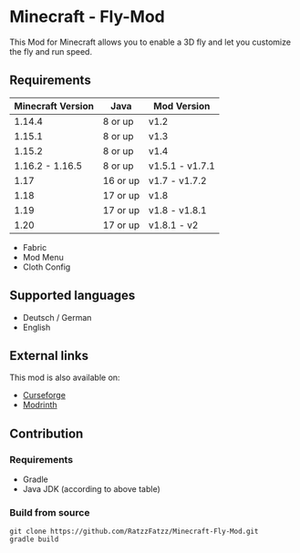 # Minecraft - Fly-Mod

This Mod for Minecraft allows you to enable a 3D fly and let you customize the fly and run speed.

## Requirements

| Minecraft Version | Java     | Mod Version     |
|-------------------|----------|-----------------|
| 1.14.4            | 8 or up  | v1.2            |
| 1.15.1            | 8 or up  | v1.3            |
| 1.15.2            | 8 or up  | v1.4            |
| 1.16.2 - 1.16.5   | 8 or up  | v1.5.1 - v1.7.1 |
| 1.17              | 16 or up | v1.7 - v1.7.2   |
| 1.18              | 17 or up | v1.8            |
| 1.19              | 17 or up | v1.8 - v1.8.1   |
| 1.20              | 17 or up | v1.8.1 - v2     |

* Fabric
* Mod Menu
* Cloth Config

## Supported languages

* Deutsch / German
* English

## External links

This mod is also available on:

- [Curseforge](https://www.curseforge.com/minecraft/mc-mods/fly-mod-3d)
- [Modrinth](https://modrinth.com/mod/fly-mod-3d)

## Contribution

### Requirements

* Gradle
* Java JDK (according to above table)

### Build from source

```shell
git clone https://github.com/RatzzFatzz/Minecraft-Fly-Mod.git
gradle build
```
